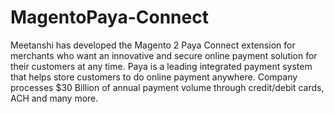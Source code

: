 # MagentoPaya-Connect
Meetanshi has developed the Magento 2 Paya Connect extension for merchants who want an innovative and secure online payment solution for their customers at any time. Paya is a leading integrated payment system that helps store customers to do online payment anywhere. Company processes $30 Billion of annual payment volume through credit/debit cards, ACH and many more.
